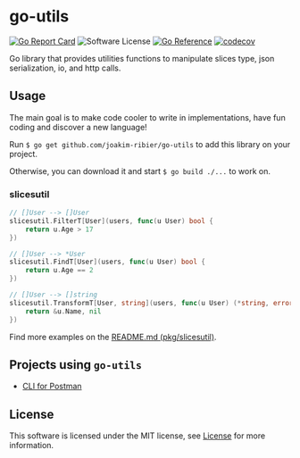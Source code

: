 # go-utils

[![Go Report Card](https://goreportcard.com/badge/github.com/joakim-ribier/go-utils)](https://goreportcard.com/report/github.com/joakim-ribier/go-utils)
![Software License](https://img.shields.io/badge/license-MIT-brightgreen.svg?style=flat-square)
[![Go Reference](https://pkg.go.dev/badge/image)](https://pkg.go.dev/github.com/joakim-ribier/go-utils)
[![codecov](https://codecov.io/gh/joakim-ribier/go-utils/graph/badge.svg?token=AUAOC8992T)](https://codecov.io/gh/joakim-ribier/go-utils)

Go library that provides utilities functions to manipulate slices type, json serialization, io, and http calls.

## Usage

The main goal is to make code cooler to write in implementations, have fun coding and discover a new language!

Run `$ go get github.com/joakim-ribier/go-utils` to add this library on your project.

Otherwise, you can download it and start `$ go build ./...` to work on.

### slicesutil

```go
// []User --> []User
slicesutil.FilterT[User](users, func(u User) bool {
	return u.Age > 17
})

// []User --> *User
slicesutil.FindT[User](users, func(u User) bool {
	return u.Age == 2
})

// []User --> []string
slicesutil.TransformT[User, string](users, func(u User) (*string, error) {
	return &u.Name, nil
})
````

Find more examples on the [README.md (pkg/slicesutil)](pkg/slicesutil/README.md).

## Projects using `go-utils`

* [CLI for Postman](https://github.com/joakim-ribier/gcli-4postman)

## License
This software is licensed under the MIT license, see [License](https://github.com/joakim-ribier/go-utils/blob/main/LICENSE) for more information.